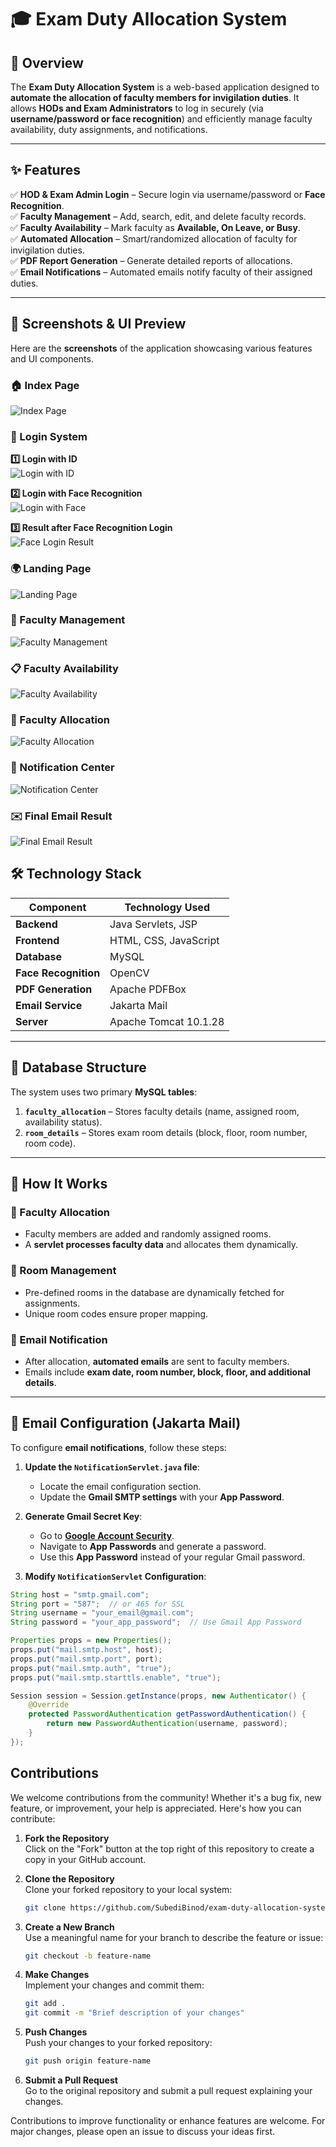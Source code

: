 # 🎓 Exam Duty Allocation System

## 📌 Overview
The **Exam Duty Allocation System** is a web-based application designed to **automate the allocation of faculty members for invigilation duties**. It allows **HODs and Exam Administrators** to log in securely (via **username/password or face recognition**) and efficiently manage faculty availability, duty assignments, and notifications.

---

## ✨ Features
✅ **HOD & Exam Admin Login** – Secure login via username/password or **Face Recognition**.  
✅ **Faculty Management** – Add, search, edit, and delete faculty records.  
✅ **Faculty Availability** – Mark faculty as **Available, On Leave, or Busy**.  
✅ **Automated Allocation** – Smart/randomized allocation of faculty for invigilation duties.  
✅ **PDF Report Generation** – Generate detailed reports of allocations.  
✅ **Email Notifications** – Automated emails notify faculty of their assigned duties.  

---
## 📸 Screenshots & UI Preview

Here are the **screenshots** of the application showcasing various features and UI components.

### 🏠 Index Page
![Index Page](https://i.imgur.com/9iDLQJo.png)

### 🔐 Login System
**1️⃣ Login with ID**  
![Login with ID](https://i.imgur.com/uSXb364.png)

**2️⃣ Login with Face Recognition**  
![Login with Face](https://i.imgur.com/BvViM4z.png)

**3️⃣ Result after Face Recognition Login**  
![Face Login Result](https://i.imgur.com/0PbtecU.png)

### 🌍 Landing Page
![Landing Page](https://i.imgur.com/AAy19ws.png)

### 🏫 Faculty Management
![Faculty Management](https://i.imgur.com/26Yyo0J.png)

### 📋 Faculty Availability
![Faculty Availability](https://i.imgur.com/OgVmaEP.png)

### 🔄 Faculty Allocation
![Faculty Allocation](https://i.imgur.com/ihLHZKh.png)

### 📩 Notification Center
![Notification Center](https://i.imgur.com/4YNJxw9.png)

### ✉️ Final Email Result
![Final Email Result](https://i.imgur.com/9hhfprx.png)

## 🛠️ Technology Stack
| Component      | Technology Used         |
|---------------|------------------------|
| **Backend**   | Java Servlets, JSP      |
| **Frontend**  | HTML, CSS, JavaScript   |
| **Database**  | MySQL                   |
| **Face Recognition** | OpenCV         |
| **PDF Generation** | Apache PDFBox   |
| **Email Service** | Jakarta Mail      |
| **Server**    | Apache Tomcat 10.1.28  |

---

## 📂 Database Structure

The system uses two primary **MySQL tables**:

1. **`faculty_allocation`** – Stores faculty details (name, assigned room, availability status).  
2. **`room_details`** – Stores exam room details (block, floor, room number, room code).

---

## 🚀 How It Works

### 🏫 Faculty Allocation
- Faculty members are added and randomly assigned rooms.
- A **servlet processes faculty data** and allocates them dynamically.

### 📌 Room Management
- Pre-defined rooms in the database are dynamically fetched for assignments.
- Unique room codes ensure proper mapping.

### 📧 Email Notification
- After allocation, **automated emails** are sent to faculty members.
- Emails include **exam date, room number, block, floor, and additional details**.

---

## 📧 Email Configuration (Jakarta Mail)

To configure **email notifications**, follow these steps:

1. **Update the `NotificationServlet.java` file**:
   - Locate the email configuration section.
   - Update the **Gmail SMTP settings** with your **App Password**.

2. **Generate Gmail Secret Key**:
   - Go to **[Google Account Security](https://myaccount.google.com/)**.
   - Navigate to **App Passwords** and generate a password.
   - Use this **App Password** instead of your regular Gmail password.

3. **Modify `NotificationServlet` Configuration**:

```java
String host = "smtp.gmail.com";
String port = "587";  // or 465 for SSL
String username = "your_email@gmail.com";
String password = "your_app_password";  // Use Gmail App Password

Properties props = new Properties();
props.put("mail.smtp.host", host);
props.put("mail.smtp.port", port);
props.put("mail.smtp.auth", "true");
props.put("mail.smtp.starttls.enable", "true");

Session session = Session.getInstance(props, new Authenticator() {
    @Override
    protected PasswordAuthentication getPasswordAuthentication() {
        return new PasswordAuthentication(username, password);
    }
});
```
## Contributions

We welcome contributions from the community! Whether it's a bug fix, new feature, or improvement, your help is appreciated. Here's how you can contribute:

1. **Fork the Repository**  
   Click on the "Fork" button at the top right of this repository to create a copy in your GitHub account.

2. **Clone the Repository**  
   Clone your forked repository to your local system:
   ```bash
   git clone https://github.com/SubediBinod/exam-duty-allocation-system.git
   ```

3. **Create a New Branch**  
   Use a meaningful name for your branch to describe the feature or issue:
   ```bash
   git checkout -b feature-name
   ```

4. **Make Changes**  
   Implement your changes and commit them:
   ```bash
   git add .
   git commit -m "Brief description of your changes"
   ```

5. **Push Changes**  
   Push your changes to your forked repository:
   ```bash
   git push origin feature-name
   ```

6. **Submit a Pull Request**  
   Go to the original repository and submit a pull request explaining your changes.

Contributions to improve functionality or enhance features are welcome. For major changes, please open an issue to discuss your ideas first.

